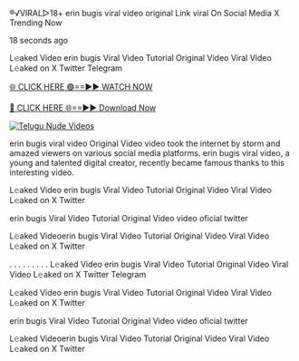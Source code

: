®️√VIRAL▷18+ erin bugis viral video original Link viral On Social Media X Trending Now

18 seconds ago

L𝚎aked Video erin bugis Viral Video Tutorial Original Video Viral Video L𝚎aked on X Twitter Telegram

[🌐 CLICK HERE 🟢==►► WATCH NOW](https://viral-xone.blogspot.com/2025/01/github.html)

[🔴 CLICK HERE 🌐==►► Download Now](https://viral-xone.blogspot.com/2025/01/github.html)

[![Telugu Nude Videos](https://i.imgur.com/dJHk4Zq.gif)](https://viral-xone.blogspot.com/2025/01/github.html)

erin bugis viral video Original Video video took the internet by storm and amazed viewers on various social media platforms. erin bugis viral video, a young and talented digital creator, recently became famous thanks to this interesting video.

L𝚎aked Video erin bugis Viral Video Tutorial Original Video Viral Video L𝚎aked on X Twitter

erin bugis Viral Video Tutorial Original Video video oficial twitter

L𝚎aked Videoerin bugis Viral Video Tutorial Original Video Viral Video L𝚎aked on X Twitter

. . . . . . . . . L𝚎aked Video erin bugis Viral Video Tutorial Original Video Viral Video L𝚎aked on X Twitter Telegram

L𝚎aked Video erin bugis Viral Video Tutorial Original Video Viral Video L𝚎aked on X Twitter

erin bugis Viral Video Tutorial Original Video video oficial twitter

L𝚎aked Videoerin bugis Viral Video Tutorial Original Video Viral Video L𝚎aked on X Twitter